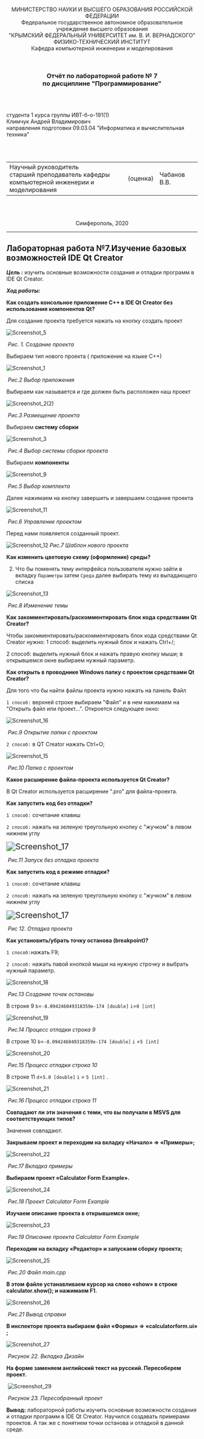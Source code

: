 <p align="center">МИНИСТЕРСТВО НАУКИ  И ВЫСШЕГО ОБРАЗОВАНИЯ РОССИЙСКОЙ ФЕДЕРАЦИИ<br>
Федеральное государственное автономное образовательное учреждение высшего образования<br>
"КРЫМСКИЙ ФЕДЕРАЛЬНЫЙ УНИВЕРСИТЕТ им. В. И. ВЕРНАДСКОГО"<br>
ФИЗИКО-ТЕХНИЧЕСКИЙ ИНСТИТУТ<br>
Кафедра компьютерной инженерии и моделирования</p>
<br>
<h3 align="center">Отчёт по лабораторной работе № 7<br> по дисциплине "Программирование"</h3>
<br><br>

<p>студента 1 курса группы ИВТ-б-о-191(1)<br>
Климчук Андрей Владимирович<br>
направления подготовки 09.03.04 "Информатика и вычислительная техника"</p>

<br><br>

<table>
<tr><td>Научный руководитель<br> старший преподаватель кафедры<br> компьютерной инженерии и моделирования</td>
<td>(оценка)</td>
<td>Чабанов В.В.</td>
</tr>
</table>
<br><br>
<p align="center">Симферополь, 2020</p>
<hr>

## Лабораторная работа №7.Изучение базовых возможностей IDE Qt Creator

***Цель :*** изучить основные возможности создания и отладки программ в IDE Qt Creator.

***Ход работы:***

**Как создать консольное приложение С++ в IDE Qt Creator без использования компонентов Qt?**

Для создание проекта требуется нажать на кнопку создать проект 

![Screenshot_5](https://raw.githubusercontent.com/fanklim1/CFU2019/master/lab.7/Pic/Screenshot_5.png)

​																						*Рис. 1. Создание проекта*

Выбираем тип нового проекта ( приложение на языке С++)

![Screenshot_1](https://raw.githubusercontent.com/fanklim1/CFU2019/master/lab.7/Pic/Screenshot_1.png)

​																		*Рис.2 Выбор приложения*





Выбираем как называется и  где должен быть расположен наш проект

![Screenshot_2(2)](https://raw.githubusercontent.com/fanklim1/CFU2019/master/lab.7/Pic/Screenshot_2(2).png)

​																					*Рис.3 Размещение проекта*

Выбираем **систему сборки**

![Screenshot_3](https://raw.githubusercontent.com/fanklim1/CFU2019/master/lab.7/Pic/Screenshot_3.png)

​																	*Рис.4 Выбор системы сборки проекта*

Выбираем **компоненты** 

![Screenshot_9](https://raw.githubusercontent.com/fanklim1/CFU2019/master/lab.7/Pic/Screenshot_9.png)

​																		*Рис.5 Выбор комплекта*																			

Далее нажимаем на кнопку завершить  и завершаем создание проекта

![Screenshot_11](https://raw.githubusercontent.com/fanklim1/CFU2019/master/lab.7/Pic/Screenshot_11.png)

​																	*Рис.6 Управление проектом*

Перед нами появляется  созданный проект.  

![Screenshot_12](https://raw.githubusercontent.com/fanklim1/CFU2019/master/lab.7/Pic/Screenshot_12.png)																	*Рис.7 Шаблон нового проекта* 



**Как изменить цветовую схему (оформление) среды?**

2. Что бы поменять тему интерфейса пользователя нужно зайти в вкладку `Параметры` затем `Среда`  далее выбирать тему из выпадающего списка

![Screenshot_13](https://raw.githubusercontent.com/fanklim1/CFU2019/master/lab.7/Pic/Screenshot_13.png)

​																			*Рис.8 Изменение темы*

**Как закомментировать/раскомментировать блок кода средствами Qt Creator?**

Чтобы закомментировать/раскомментировать блок кода средствами Qt Creator нужно:
1 способ: выделить нужный блок и нажать Ctrl+/; 

2 способ: выделить нужный блок и нажать правую кнопку мыши; в открывшемся окне выбираем нужный параметр.

**Как открыть в проводнике Windows папку с проектом средствами Qt Creator?**

Для того что бы найти файлы проекта нужно нажать на панель Файл

`1 способ:` верхней строке выбираем "Файл" и в нем нажимаем на "Открыть файл или проект...". Откроется следующее окно:

![Screenshot_16](https://raw.githubusercontent.com/fanklim1/CFU2019/master/lab.7/Pic/Screenshot_16.png)

​																		*Рис.9 Открытие папки с проектом*

`2 способ:` в QT Creator нажать Ctrl+O;

![Screenshot_15](https://raw.githubusercontent.com/fanklim1/CFU2019/master/lab.7/Pic/Screenshot_15.png)

​																			*Рис.10 Папка с проектом*



**Какое расширение файла-проекта используется Qt Creator?**

В Qt Creator используется расширение ".pro" для файла-проекта.

**Как запустить код без отладки?**

`1 способ:` сочетание клавиш 

`2 способ:` нажать на зеленую треугольную кнопку с "жучком" в левом нижнем углу

<img src="https://raw.githubusercontent.com/fanklim1/CFU2019/master/lab.7/Pic/Screenshot_17.png" alt="Screenshot_17" style="zoom:150%;" />

​																		*Рис.11 Запуск без отладка проекта*



**Как запустить код в режиме отладки?**

`1 способ:` сочетание клавиш 

`2 способ:` нажать на зеленую треугольную кнопку с "жучком" в левом нижнем углу

<img src="https://raw.githubusercontent.com/fanklim1/CFU2019/master/lab.7/Pic/Screenshot_17.png" alt="Screenshot_17" style="zoom:150%;" />

​																	*Рис 12.  Отладка проекта*



**Как установить/убрать точку останова (breakpoint)?**

`1 способ:`нажать F9; 

`2 способ:` нажать павой кнопкой мыши на нужную строчку и выбрать нужный параметр.

![Screenshot_18](https://raw.githubusercontent.com/fanklim1/CFU2019/master/lab.7/Pic/Screenshot_18.png)

​																*Рис.13 Создание точек остановы*

В строке 9 `b`=`-8.094246049318359e-174 [double]` `i`=`0 [int]` 

![Screenshot_19](https://raw.githubusercontent.com/fanklim1/CFU2019/master/lab.7/Pic/Screenshot_19.png)

​														*Рис.14 Процесс отладки строка 9*

В строке 10 `b`=`-8.094246049318359e-174 [double]`  `i` =`5 [int]` 

![Screenshot_20](https://raw.githubusercontent.com/fanklim1/CFU2019/master/lab.7/Pic/Screenshot_20.png)

​																	*Рис.15 Процесс отладки строка 10*

В строке 11 `d`=`5.0 [double]` `i` = `5 [int]` .

![Screenshot_21](https://raw.githubusercontent.com/fanklim1/CFU2019/master/lab.7/Pic/Screenshot_21.png)

​															*Рис.16 Процесс отладки строка 11*



**Совпадают ли эти значения с теми, что вы получали в MSVS для соответствующих типов?**

Значения совпадают.



**Закрываем проект и переходим на вкладку «Начало» => «Примеры»;**

![Screenshot_22](https://raw.githubusercontent.com/fanklim1/CFU2019/master/lab.7/Pic/Screenshot_22.png)

​																					*Рис.17 Вкладка примеры*

**Выбираем проект «Calculator Form Example».**

![Screenshot_24](https://raw.githubusercontent.com/fanklim1/CFU2019/master/lab.7/Pic/Screenshot_24.png)

​													*Рис.18 Проект Calculator Form Example*																					

**Изучаем описание проекта в открывшемся окне;**

![Screenshot_23](https://raw.githubusercontent.com/fanklim1/CFU2019/master/lab.7/Pic/Screenshot_23.png)

​										*Рис.19  Описание проекта Calculator Form Example*				

**Переходим на вкладку «Редактор» и запускаем сборку проекта;**

![Screenshot_25](https://raw.githubusercontent.com/fanklim1/CFU2019/master/lab.7/Pic/Screenshot_25.png)

​											*Рис.20  Файл main.cpp*	

**В этом файле устанавливаем курсор на слово «show» в строке calculator.show(); и нажимаем F1.**

![Screenshot_26](https://raw.githubusercontent.com/fanklim1/CFU2019/master/lab.7/Pic/Screenshot_26.png)

​															*Рис.21 Вывод справки*	

**В инспекторе проекта выбираем файл «Формы» => «calculatorform.ui» ;**

![Screenshot_27](https://raw.githubusercontent.com/fanklim1/CFU2019/master/lab.7/Pic/Screenshot_27.png)

​															*Рисунок 22. Вкладка Дизайн*

**На форме заменяем английский текст на русский. Пересоберем проект.**

​													![Screenshot_29](https://raw.githubusercontent.com/fanklim1/CFU2019/master/lab.7/Pic/Screenshot_29.png)

​																	*Рисунок 23. Пересобранный проект*

**Вывод:** лабораторной работы изучить основные возможности создания и отладки программ в IDE Qt Creator. Научился создавать примерами проектов. А так же c понятием точки останова и отладкой в данной среде.
